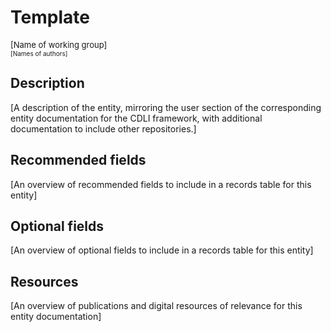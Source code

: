 # Template
<font size=2>[Name of working group]</font></br><font size=1>[Names of authors]</font>

## Description
[A description of the entity, mirroring the user section of the corresponding entity documentation for the CDLI framework, with additional documentation to include other repositories.]

## Recommended fields
[An overview of recommended fields to include in a records table for this entity]

## Optional fields
[An overview of optional fields to include in a records table for this entity]

## Resources
[An overview of publications and digital resources of relevance for this entity documentation]
